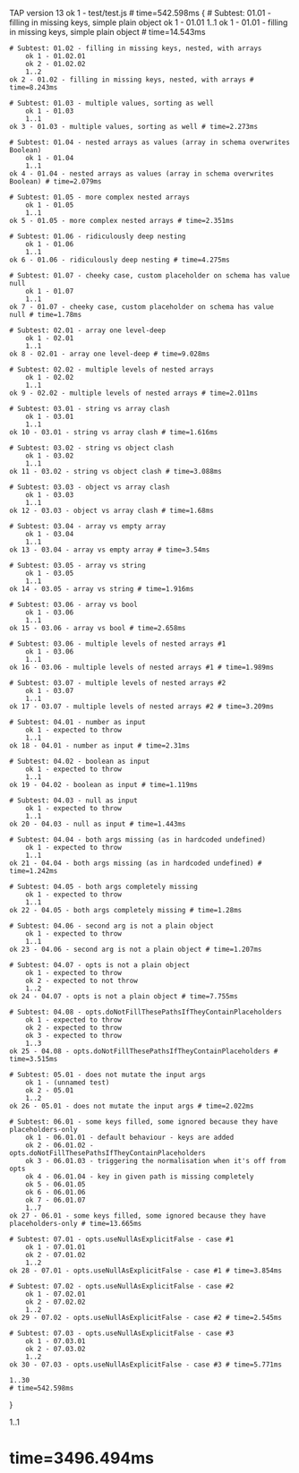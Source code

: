 TAP version 13
ok 1 - test/test.js # time=542.598ms {
    # Subtest: 01.01 - filling in missing keys, simple plain object
        ok 1 - 01.01
        1..1
    ok 1 - 01.01 - filling in missing keys, simple plain object # time=14.543ms
    
    # Subtest: 01.02 - filling in missing keys, nested, with arrays
        ok 1 - 01.02.01
        ok 2 - 01.02.02
        1..2
    ok 2 - 01.02 - filling in missing keys, nested, with arrays # time=8.243ms
    
    # Subtest: 01.03 - multiple values, sorting as well
        ok 1 - 01.03
        1..1
    ok 3 - 01.03 - multiple values, sorting as well # time=2.273ms
    
    # Subtest: 01.04 - nested arrays as values (array in schema overwrites Boolean)
        ok 1 - 01.04
        1..1
    ok 4 - 01.04 - nested arrays as values (array in schema overwrites Boolean) # time=2.079ms
    
    # Subtest: 01.05 - more complex nested arrays
        ok 1 - 01.05
        1..1
    ok 5 - 01.05 - more complex nested arrays # time=2.351ms
    
    # Subtest: 01.06 - ridiculously deep nesting
        ok 1 - 01.06
        1..1
    ok 6 - 01.06 - ridiculously deep nesting # time=4.275ms
    
    # Subtest: 01.07 - cheeky case, custom placeholder on schema has value null
        ok 1 - 01.07
        1..1
    ok 7 - 01.07 - cheeky case, custom placeholder on schema has value null # time=1.78ms
    
    # Subtest: 02.01 - array one level-deep
        ok 1 - 02.01
        1..1
    ok 8 - 02.01 - array one level-deep # time=9.028ms
    
    # Subtest: 02.02 - multiple levels of nested arrays
        ok 1 - 02.02
        1..1
    ok 9 - 02.02 - multiple levels of nested arrays # time=2.011ms
    
    # Subtest: 03.01 - string vs array clash
        ok 1 - 03.01
        1..1
    ok 10 - 03.01 - string vs array clash # time=1.616ms
    
    # Subtest: 03.02 - string vs object clash
        ok 1 - 03.02
        1..1
    ok 11 - 03.02 - string vs object clash # time=3.088ms
    
    # Subtest: 03.03 - object vs array clash
        ok 1 - 03.03
        1..1
    ok 12 - 03.03 - object vs array clash # time=1.68ms
    
    # Subtest: 03.04 - array vs empty array
        ok 1 - 03.04
        1..1
    ok 13 - 03.04 - array vs empty array # time=3.54ms
    
    # Subtest: 03.05 - array vs string
        ok 1 - 03.05
        1..1
    ok 14 - 03.05 - array vs string # time=1.916ms
    
    # Subtest: 03.06 - array vs bool
        ok 1 - 03.06
        1..1
    ok 15 - 03.06 - array vs bool # time=2.658ms
    
    # Subtest: 03.06 - multiple levels of nested arrays #1
        ok 1 - 03.06
        1..1
    ok 16 - 03.06 - multiple levels of nested arrays #1 # time=1.989ms
    
    # Subtest: 03.07 - multiple levels of nested arrays #2
        ok 1 - 03.07
        1..1
    ok 17 - 03.07 - multiple levels of nested arrays #2 # time=3.209ms
    
    # Subtest: 04.01 - number as input
        ok 1 - expected to throw
        1..1
    ok 18 - 04.01 - number as input # time=2.31ms
    
    # Subtest: 04.02 - boolean as input
        ok 1 - expected to throw
        1..1
    ok 19 - 04.02 - boolean as input # time=1.119ms
    
    # Subtest: 04.03 - null as input
        ok 1 - expected to throw
        1..1
    ok 20 - 04.03 - null as input # time=1.443ms
    
    # Subtest: 04.04 - both args missing (as in hardcoded undefined)
        ok 1 - expected to throw
        1..1
    ok 21 - 04.04 - both args missing (as in hardcoded undefined) # time=1.242ms
    
    # Subtest: 04.05 - both args completely missing
        ok 1 - expected to throw
        1..1
    ok 22 - 04.05 - both args completely missing # time=1.28ms
    
    # Subtest: 04.06 - second arg is not a plain object
        ok 1 - expected to throw
        1..1
    ok 23 - 04.06 - second arg is not a plain object # time=1.207ms
    
    # Subtest: 04.07 - opts is not a plain object
        ok 1 - expected to throw
        ok 2 - expected to not throw
        1..2
    ok 24 - 04.07 - opts is not a plain object # time=7.755ms
    
    # Subtest: 04.08 - opts.doNotFillThesePathsIfTheyContainPlaceholders
        ok 1 - expected to throw
        ok 2 - expected to throw
        ok 3 - expected to throw
        1..3
    ok 25 - 04.08 - opts.doNotFillThesePathsIfTheyContainPlaceholders # time=3.515ms
    
    # Subtest: 05.01 - does not mutate the input args
        ok 1 - (unnamed test)
        ok 2 - 05.01
        1..2
    ok 26 - 05.01 - does not mutate the input args # time=2.022ms
    
    # Subtest: 06.01 - some keys filled, some ignored because they have placeholders-only
        ok 1 - 06.01.01 - default behaviour - keys are added
        ok 2 - 06.01.02 - opts.doNotFillThesePathsIfTheyContainPlaceholders
        ok 3 - 06.01.03 - triggering the normalisation when it's off from opts
        ok 4 - 06.01.04 - key in given path is missing completely
        ok 5 - 06.01.05
        ok 6 - 06.01.06
        ok 7 - 06.01.07
        1..7
    ok 27 - 06.01 - some keys filled, some ignored because they have placeholders-only # time=13.665ms
    
    # Subtest: 07.01 - opts.useNullAsExplicitFalse - case #1
        ok 1 - 07.01.01
        ok 2 - 07.01.02
        1..2
    ok 28 - 07.01 - opts.useNullAsExplicitFalse - case #1 # time=3.854ms
    
    # Subtest: 07.02 - opts.useNullAsExplicitFalse - case #2
        ok 1 - 07.02.01
        ok 2 - 07.02.02
        1..2
    ok 29 - 07.02 - opts.useNullAsExplicitFalse - case #2 # time=2.545ms
    
    # Subtest: 07.03 - opts.useNullAsExplicitFalse - case #3
        ok 1 - 07.03.01
        ok 2 - 07.03.02
        1..2
    ok 30 - 07.03 - opts.useNullAsExplicitFalse - case #3 # time=5.771ms
    
    1..30
    # time=542.598ms
}

1..1
# time=3496.494ms
